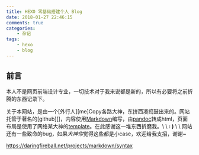 ```yaml
---
title: HEXO 零基础搭建个人 Blog
date: 2018-01-27 22:46:15
comments: true
categories:
    - 杂记
tags:
    - hexo
    - blog
---
```


## 前言
本人不是网页前端设计专业，一切技术对于我来说都是新的，所以有必要将之前折腾的东西记录下。

关于本网站，是由一个[外行人][me]Copy各路大神，东拼西凑捣鼓出来的。网站托管于著名的[github][]，内容使用[Markdown][]编写，由[pandoc][]转成html，页面布局是使用了网络某大神的[template][]。在此感谢这一堆东西折磨我。\ \ **: )** \ \ 网站还有一些致命的bug，如果*大神你*觉得这些都是小case，欢迎给我支招，谢谢\~

[template]: https://github.com/tzengyuxio/pages/blob/gh-pages/pandoc/pm-template.html5
[Markdown]: https://en.wikipedia.org/wiki/Markdown
[pandoc]: http://pandoc.org/


https://daringfireball.net/projects/markdown/syntax
